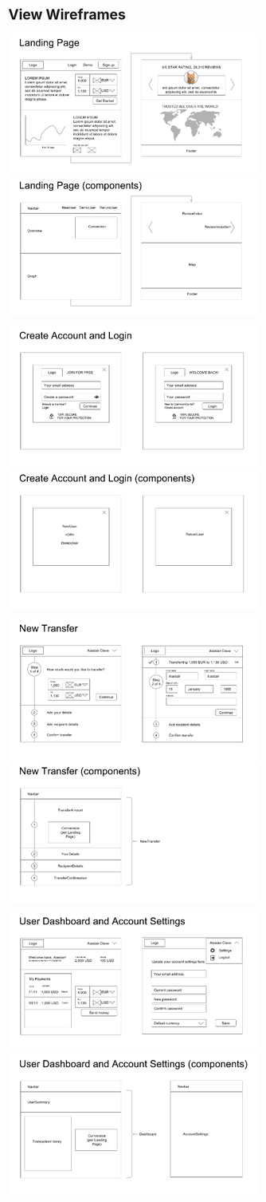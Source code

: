 # View Wireframes

![landing-page]
![landing-page-components]

![new-user-and-session]
![new-user-and-session-components]

![new-transfer]
![new-transfer-components]

![user-dashboard]
![user-dashboard-components]

[landing-page]: ./wireframes/landing_page.png
[landing-page-components]: ./wireframes/landing_page_components.png
[new-user-and-session]: ./wireframes/new_user_and_session.png
[new-user-and-session-components]: ./wireframes/new_user_and_session_components.png
[new-transfer]: ./wireframes/new_transfer.png
[new-transfer-components]: ./wireframes/new_transfer_components.png
[user-dashboard]: ./wireframes/user_dashboard.png
[user-dashboard-components]: ./wireframes/user_dashboard_components.png
